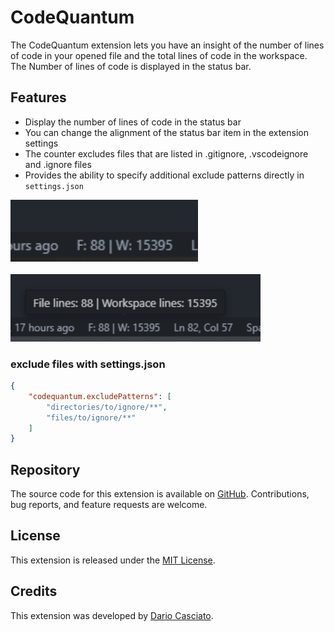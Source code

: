 
# CodeQuantum

The CodeQuantum extension lets you have an insight of the number of lines of code in your opened file and the total lines of code in the workspace. The Number of lines of code is displayed in the status bar.

## Features

- Display the number of lines of code in the status bar
- You can change the alignment of the status bar item in the extension settings
- The counter excludes files that are listed in .gitignore, .vscodeignore and .ignore files
- Provides the ability to specify additional exclude patterns directly in `settings.json`

<img src="./img/img1.png" width="300">
<br/><br/>
<img src="img/img2.png" width="400">


### exclude files with settings.json

```json
{
    "codequantum.excludePatterns": [
        "directories/to/ignore/**",
        "files/to/ignore/**"
    ]
}
```


## Repository

The source code for this extension is available on [GitHub](https://github.com/DarioCasciato/vscode-codequantum.git). Contributions, bug reports, and feature requests are welcome.

## License

This extension is released under the [MIT License](LICENSE).

## Credits

This extension was developed by [Dario Casciato](https://github.com/DarioCasciato/).